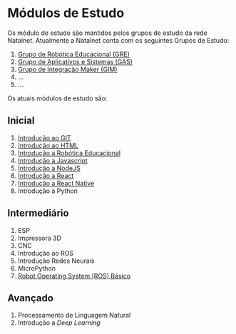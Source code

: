 # Módulos de Estudo

Os módulo de estudo são mantidos pelos grupos de estudo da rede Natalnet.
Atualmente a Natalnet conta com os seguintes Grupos de Estudo:

1. [Grupo de Robótica Educacional (GRE)](https://github.com/Natalnet/GRE)
1. [Grupo de Aplicativos e Sistemas (GAS)](https://github.com/Natalnet/GAS)
1. [Grupo de Integração Maker (GIM)](https://github.com/Natalnet/GIM)
1. ...
1. ...

Os atuais módulos de estudo são: 

## Inicial
1. [Introdução ao GIT](IntroducaoAoGit/)
1. [Introdução ao HTML](IntroducaoAoHTML/)
1. [Introdução a Robótica Educacional](IntroducaoARoboticaEducacional/)
1. [Introdução a Javascript](IntroducaoAJavascript/)
1. [Introdução a NodeJS](IntroducaoANodeJS/)
1. [Introdução a React](IntroducaoAReact/)
1. [Introdução a React Native](IntroducaoAReactNative/)
1. Introdução à Python



## Intermediário
1. ESP 
1. Impressora 3D
1. CNC
1. Introdução ao ROS 
1. Introdução Redes Neurais
1. MicroPython 
1. [Robot Operating System (ROS) Básico](ROS/Basico)



## Avançado
1. Processamento de Linguagem Natural 
1. Introdução a _Deep Learning_
